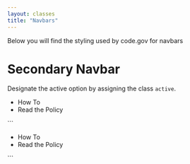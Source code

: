 ```yaml
---
layout: classes
title: "Navbars"
---
```


<p>Below you will find the styling used by code.gov for navbars</p>

# Secondary Navbar
Designate the active option by assigning the class `active`.
<nav class="subnav">
  <div class="indented">
    <ul>
      <li><a class="active">How To</a></li>
      <li><a>Read the Policy</a></li>
    </ul>
  </div>
</nav>
```
<nav class="subnav indented">
  <ul>
    <li><a class="active">How To</a></li>
    <li><a>Read the Policy</a></li>
  </ul>
</nav>
```
